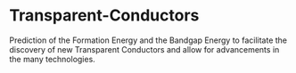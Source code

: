 # Transparent-Conductors
Prediction of the Formation Energy  and the Bandgap Energy  to facilitate the discovery of new Transparent Conductors and allow for advancements in the many technologies.
